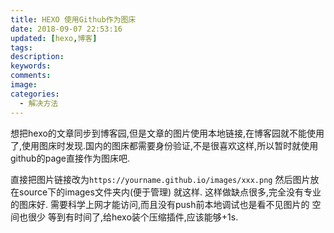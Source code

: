 ```yaml
---
title: HEXO 使用Github作为图床
date: 2018-09-07 22:53:16
updated: [hexo,博客]
tags:
description:
keywords:
comments:
image:
categories:
  - 解决方法
---
```

想把hexo的文章同步到博客园,但是文章的图片使用本地链接,在博客园就不能使用了,使用图床时发现.国内的图床都需要身份验证,不是很喜欢这样,所以暂时就使用github的page直接作为图床吧.
<!--more-->
直接把图片链接改为`https://yourname.github.io/images/xxx.png`
然后图片放在source下的images文件夹内(便于管理)
就这样.
这样做缺点很多,完全没有专业的图床好.
需要科学上网才能访问,而且没有push前本地调试也是看不见图片的
空间也很少
等到有时间了,给hexo装个压缩插件,应该能够+1s.